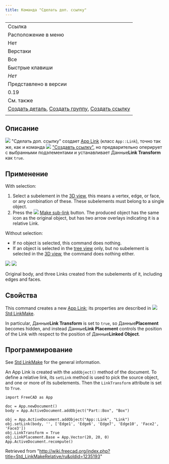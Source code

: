 ```yaml
---
title: Команда "Сделать доп. ссылку"
---
```

|  |
| --- |
| Ссылка |
| Расположение в меню |
| Нет |
| Верстаки |
| Все |
| Быстрые клавиши |
| *Нет* |
| Представлено в версии |
| 0.19 |
| См. также |
| [Создать деталь](/Std_Part/ru "Std Part/ru"), [Создать группу](/Std_Group/ru "Std Group/ru"), [Создать ссылку](/Std_LinkMake/ru "Std LinkMake/ru") |
|  |

## Описание

![](/images/Std_LinkMakeRelative.svg) "Сделать доп. ссылку" создает [App Link](/App_Link/ru "App Link/ru") (класс `App::Link`), точно так же, как и команда ![](/images/Std_LinkMake.svg) ["Создавть ссылку"](/Std_LinkMake/ru "Std LinkMake/ru"), но предварительно оперирует с выбранными подэлементами и устанавливает Данные**Link Transform** как `true`.

## Применение

With selection:

1. Select a subelement in the [3D view](/3D_view "3D view"), this means a vertex, edge, or face, or any combination of these. These subelements must belong to a single object.
2. Press the ![](/images/Std_LinkMakeRelative.svg) [Make sub-link](/Std_LinkMakeRelative "Std LinkMakeRelative") button. The produced object has the same icon as the original object, but has two arrow overlays indicating it is a relative Link.

Without selection:

* If no object is selected, this command does nothing.
* If an object is selected in the [tree view](/Tree_view "Tree view") only, but no subelement is selected in the [3D view](/3D_view "3D view"), the command does nothing either.

![](/images/Std_Link_tree_sublink_example.png) ![](/images/Std_Link_sublink_example.png)

Original body, and three Links created from the subelements of it, including edges and faces.

## Свойства

This command creates a new [App Link](/App_Link "App Link"); its properties are described in ![](/images/Std_LinkMake.svg) [Std LinkMake](/Std_LinkMake "Std LinkMake").

In particular, Данные**Link Transform** is set to `true`, so Данные**Placement** becomes hidden, and instead Данные**Link Placement** controls the position of the Link with respect to the position of Данные**Linked Object**.

## Программирование

See [Std LinkMake](/Std_LinkMake "Std LinkMake") for the general information.

An App Link is created with the `addObject()` method of the document. To define a relative link, its `setLink` method is used to pick the source object, and one or more of its subelements. Then the `LinkTransform` attribute is set to `True`.

```
import FreeCAD as App

doc = App.newDocument()
body = App.ActiveDocument.addObject("Part::Box", "Box")

obj = App.ActiveDocument.addObject("App::Link", "Link")
obj.setLink(body, '', ['Edge1', 'Edge6', 'Edge7', 'Edge10', 'Face2', 'Face3'])
obj.LinkTransform = True
obj.LinkPlacement.Base = App.Vector(20, 20, 0)
App.ActiveDocument.recompute()

```

Retrieved from "<http://wiki.freecad.org/index.php?title=Std_LinkMakeRelative/ru&oldid=1235193>"